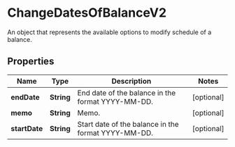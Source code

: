 

# ChangeDatesOfBalanceV2

An object that represents the available options to modify schedule of a balance.

## Properties

| Name | Type | Description | Notes |
|------------ | ------------- | ------------- | -------------|
|**endDate** | **String** | End date of the balance in the format YYYY-MM-DD. |  [optional] |
|**memo** | **String** | Memo. |  [optional] |
|**startDate** | **String** | Start date of the balance in the format YYYY-MM-DD. |  [optional] |



